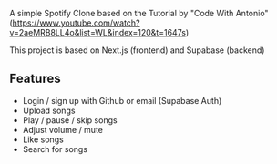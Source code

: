 A simple Spotify Clone based on the Tutorial by "Code With Antonio" (https://www.youtube.com/watch?v=2aeMRB8LL4o&list=WL&index=120&t=1647s)

This project is based on Next.js (frontend) and Supabase (backend)

## Features

- Login / sign up with Github or email (Supabase Auth)
- Upload songs
- Play / pause / skip songs
- Adjust volume / mute
- Like songs
- Search for songs
